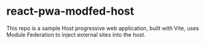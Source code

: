# react-pwa-modfed-host
This repo is a sample Host progressive web application, built with Vite, uses Module Federation to inject external sites into the host.
